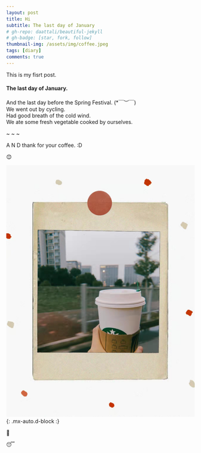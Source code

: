 ```yaml
---
layout: post
title: Hi
subtitle: The last day of January
# gh-repo: daattali/beautiful-jekyll
# gh-badge: [star, fork, follow]
thumbnail-img: /assets/img/coffee.jpeg
tags: [diary]
comments: true
---
```


This is my fisrt post.

#### The last day of January.

And the last day before the Spring Festival. (*￣︶￣)   
We went out by cycling.   
Had good breath of the cold wind.   
We ate some fresh vegetable cooked by ourselves.

~ ~ ~

A N D thank for your coffee. :D  

:blush:



![Crepe](/assets/img/coffee.jpeg){: .mx-auto.d-block :}





:dizzy:

:sleeping: